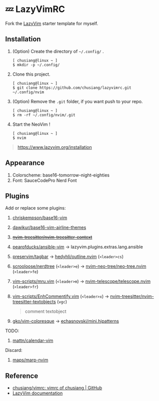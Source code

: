 # 💤 LazyVimRC

Fork the [LazyVim](https://github.com/LazyVim/LazyVim) starter template for myself.

## Installation

1. (Option) Create the directory of `~/.config/` .

   ```shell
   [ chusiang@linux ~ ]
   $ mkdir -p ~/.config/
   ```

1. Clone this project.

   ```shell
   [ chusiang@linux ~ ]
   $ git clone https://github.com/chusiang/lazyvimrc.git ~/.config/nvim
   ```

1. (Option) Remove the `.git` folder, if you want push to your repo.

   ```shell
   [ chusiang@linux ~ ]
   $ rm -rf ~/.config/nvim/.git
   ```

1. Start the NeoVim !

   ```shell
   [ chusiang@linux ~ ]
   $ nvim
   ```

> <https://www.lazyvim.org/installation>

## Appearance

1. Colorscheme: base16-tomorrow-night-eighties
1. Font: SauceCodePro Nerd Font

## Plugins

Add or replace some plugins:

1. [chriskempson/base16-vim][base16-vim]
1. [dawikur/base16-vim-airline-themes][base16-vim-airline-themes]
1. [~~nvim-treesitter/nvim-treesitter-context~~][nvim-treesitter-context]
1. [pearofducks/ansible-vim][ansible-vim] -> lazyvim.plugins.extras.lang.ansible
1. [preservim/tagbar][tagbar] -> [hedyhli/outline.nvim][outline.nvim] (`<leader>cs`)
1. [scrooloose/nerdtree][nerdtree] (`<leader>e`) ->
   [nvim-neo-tree/neo-tree.nvim][neo-tree.nvim] (`<leader>fe`)
1. [vim-scripts/mru.vim][mru.vim] (`<leader>m`) ->
   [nvim-telescope/telescope.nvim][telescope.nvim] (`<leader>fr`)
1. [vim-scripts/EnhCommentify.vim][EnhCommentify.vim] (`<leader>x`) ->
   [nvim-treesitter/nvim-treesitter-textobjects][nvim-treesitter-textobjects]
   (`vgc`)

   > comment textobject

1. [gko/vim-coloresque][gko/vim-coloresque] -> [echasnovski/mini.hipatterns][mini.hipatterns]

TODO:

1. [mattn/calendar-vim][calendar-vim]

Discard:

1. [maps/marp-nvim][marp-nvim]

[EnhCommentify.vim]: https://github.com/vim-scripts/EnhCommentify.vim
[ansible-vim]: https://github.com/pearofducks/ansible-vim
[base16-vim-airline-themes]: https://github.com/dawikur/base16-vim-airline-themes
[base16-vim]: https://github.com/chriskempson/base16-vim
[calendar-vim]: https://github.com/mattn/calendar-vim
[gko/vim-coloresque]: https://github.com/gko/vim-coloresque
[marp-nvim]: https://github.com/mpas/marp-nvim
[mini.hipatterns]: https://github.com/echasnovski/mini.hipatterns
[mru.vim]: https://github.com/vim-scripts/mru.vim
[neo-tree.nvim]: https://github.com/nvim-neo-tree/neo-tree.nvim
[nerdtree]: https://github.com/preservim/nerdtree
[nvim-treesitter-context]: https://github.com/nvim-treesitter/nvim-treesitter-context
[nvim-treesitter-textobjects]: https://github.com/nvim-treesitter/nvim-treesitter-textobjects
[outline.nvim]: https://github.com/hedyhli/outline.nvim
[tagbar]: https://github.com/preservim/tagbar
[telescope.nvim]: https://github.com/nvim-telescope/telescope.nvim

## Reference

- [chusiang/vimrc: vimrc of chusiang | GitHub](https://github.com/chusiang/vimrc)
- [LazyVim documentation](https://lazyvim.github.io/installation)
